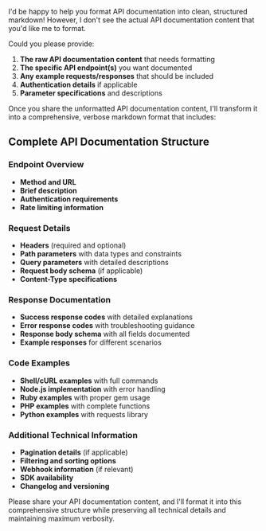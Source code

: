 I'd be happy to help you format API documentation into clean, structured markdown! However, I don't see the actual API documentation content that you'd like me to format. 

Could you please provide:

1. **The raw API documentation content** that needs formatting
2. **The specific API endpoint(s)** you want documented
3. **Any example requests/responses** that should be included
4. **Authentication details** if applicable
5. **Parameter specifications** and descriptions

Once you share the unformatted API documentation content, I'll transform it into a comprehensive, verbose markdown format that includes:

## Complete API Documentation Structure

### Endpoint Overview
- **Method and URL**
- **Brief description**
- **Authentication requirements**
- **Rate limiting information**

### Request Details
- **Headers** (required and optional)
- **Path parameters** with data types and constraints
- **Query parameters** with detailed descriptions
- **Request body schema** (if applicable)
- **Content-Type specifications**

### Response Documentation
- **Success response codes** with detailed explanations
- **Error response codes** with troubleshooting guidance
- **Response body schema** with all fields documented
- **Example responses** for different scenarios

### Code Examples
- **Shell/cURL examples** with full commands
- **Node.js implementation** with error handling
- **Ruby examples** with proper gem usage
- **PHP examples** with complete functions
- **Python examples** with requests library

### Additional Technical Information
- **Pagination details** (if applicable)
- **Filtering and sorting options**
- **Webhook information** (if relevant)
- **SDK availability**
- **Changelog and versioning**

Please share your API documentation content, and I'll format it into this comprehensive structure while preserving all technical details and maintaining maximum verbosity.